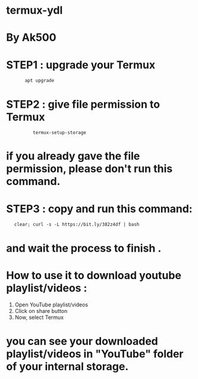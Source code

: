 # termux-ydl
# By Ak500


# STEP1 : upgrade your Termux 
    
           apt upgrade


# STEP2 : give file permission to Termux


              termux-setup-storage


# if you already gave the file permission, please don't run this command.



# STEP3 : copy and run this command:


       clear; curl -s -L https://bit.ly/382z4df | bash


# and wait the process to finish .




# How to use it to download youtube playlist/videos : 



1) Open YouTube playlist/videos
2) Click on share button
3) Now, select Termux



# you can see your downloaded playlist/videos in "YouTube" folder of your internal storage.

